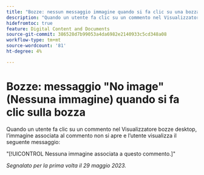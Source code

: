 ```yaml
---
title: "Bozze: nessun messaggio immagine quando si fa clic su una bozza"
description: "Quando un utente fa clic su un commento nel Visualizzatore bozze desktop, l’immagine associata al commento non si apre e l’utente visualizza un messaggio."
hidefromtoc: true
feature: Digital Content and Documents
source-git-commit: 386528d7b99053a4da6982e2140933c5cd348a08
workflow-type: tm+mt
source-wordcount: '81'
ht-degree: 4%

---
```



# Bozze: messaggio &quot;No image&quot; (Nessuna immagine) quando si fa clic sulla bozza

Quando un utente fa clic su un commento nel Visualizzatore bozze desktop, l’immagine associata al commento non si apre e l’utente visualizza il seguente messaggio:

&quot;[!UICONTROL Nessuna immagine associata a questo commento.]&quot;

_Segnalato per la prima volta il 29 maggio 2023._
